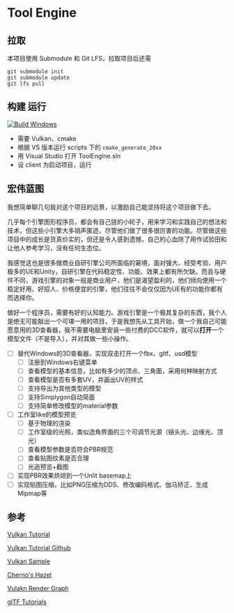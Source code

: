 # Tool Engine

## 拉取

本项目使用 Submodule 和 Git LFS，拉取项目后还需

```
git submodule init
git submodule update
git lfs pull
```

## 构建 运行

[![Build Windows](https://github.com/Reuben-Sun/ToolEngine/actions/workflows/build_windows.yml/badge.svg)](https://github.com/Reuben-Sun/ToolEngine/actions/workflows/build_windows.yml) 

- 需要 Vulkan、cmake
- 根据 VS 版本运行 scripts 下的 `cmake_generate_20xx`
- 用 Visual Studio 打开 ToolEngine.sln
- 设 client 为启动项目，运行

## 宏伟蓝图

我想简单聊几句我对这个项目的远景，以激励自己能坚持将这个项目做下去。

几乎每个引擎图形程序员，都会有自己搓的小轮子，用来学习和实践自己的想法和技术，但这些小引擎大多销声匿迹，尽管他们做了很多很厉害的功能。尽管做这些项目中的成长是货真价实的，但还是令人感到遗憾，自己的心血除了用作试验田和让他人参考学习，没有任何生态位。

我感觉这也是很多做商业自研引擎公司所面临的窘境，面对强大、经受考验、用户极多的UE和Unity，自研引擎在代码稳定性、功能、效果上都有所欠缺。而且与硬件不同，游戏引擎的对象一般是商业用户，他们是渴望盈利的，他们倾向使用一个稳定好用、好招人、价格便宜的引擎，他们往往不会仅仅因为UE有的功能你都有而选择你。

做好一个程序员，需要有好的认知能力。游戏引擎是一个极其复杂的东西，我个人是绝无可能敲出一个可堪一用的项目，于是我想先从工具开始，做一个我自己可能愿意用的3D查看器，我不需要电脑里安装一些付费的DCC软件，就可以**打开**一个模型文件（不是导入），并对其做一些小操作。

- [ ] 替代Windows的3D查看器，实现双击打开一个fbx、gltf、usd模型
  - [ ] 注册到Windows右键菜单
  - [ ] 查看模型的基本信息，比如有多少的顶点、三角面，采用何种映射方式
  - [ ] 查看模型是否有多套UV，并画出UV的样式
  - [ ] 支持导出为其他类型的模型
  - [ ] 支持Simplygon自动简面
  - [ ] 支持简单修改模型的material参数
- [ ] 工作室like的模型预览
  - [ ] 基于物理的渲染
  - [ ] 工作室级的光照，类似选角界面的三个可调节光源（镜头光、边缘光、顶光）
  - [ ] 查看模型参数是否符合PBR规范
  - [ ] 查看贴图纹素是否合理
  - [ ] 光追预览+截图
- [ ] 实现PBR效果烘焙到一个Unlit basemap上
- [ ] 实现贴图压缩，比如PNG压缩为DDS、修改编码格式、伽马矫正、生成Mipmap等

## 参考

[Vulkan Tutorial](https://vulkan-tutorial.com/Introduction)

[Vulkan Tutorial Github](https://github.com/Overv/VulkanTutorial/blob/main/code/00_base_code.cpp)

[Vulkan Sample](https://github.com/KhronosGroup/Vulkan-Samples/tree/main)

[Cherno's Hazel](https://www.youtube.com/playlist?list=PLlrATfBNZ98dC-V-N3m0Go4deliWHPFwT)

[Vulakn Render Graph](https://github.com/asc-community/VulkanAbstractionLayer)

[glTF Tutorials](https://github.khronos.org/glTF-Tutorials/gltfTutorial/)
